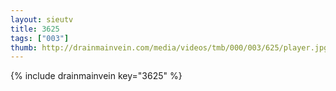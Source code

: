 ```yaml
--- 
layout: sieutv
title: 3625
tags: ["003"]
thumb: http://drainmainvein.com/media/videos/tmb/000/003/625/player.jpg
---
```

{% include drainmainvein key="3625" %} 
